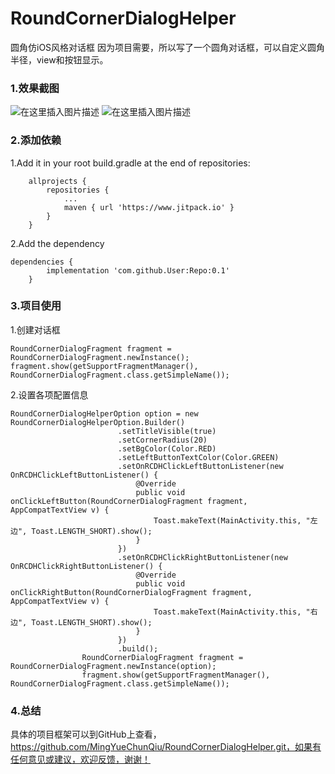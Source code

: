 # RoundCornerDialogHelper
圆角仿iOS风格对话框
因为项目需要，所以写了一个圆角对话框，可以自定义圆角半径，view和按钮显示。
### 1.效果截图
![在这里插入图片描述](https://img-blog.csdnimg.cn/2018112512061853.jpg?x-oss-process=image/watermark,type_ZmFuZ3poZW5naGVpdGk,shadow_10,text_aHR0cHM6Ly9ibG9nLmNzZG4ubmV0L3NsMjAxOGdvZA==,size_16,color_FFFFFF,t_70)
![在这里插入图片描述](https://img-blog.csdnimg.cn/2018112512062883.jpg?x-oss-process=image/watermark,type_ZmFuZ3poZW5naGVpdGk,shadow_10,text_aHR0cHM6Ly9ibG9nLmNzZG4ubmV0L3NsMjAxOGdvZA==,size_16,color_FFFFFF,t_70)
### 2.添加依赖
1.Add it in your root build.gradle at the end of repositories:

```
	allprojects {
		repositories {
			...
			maven { url 'https://www.jitpack.io' }
		}
	}
```
2.Add the dependency

```
dependencies {
		implementation 'com.github.User:Repo:0.1'
	}
```
### 3.项目使用
1.创建对话框

```
RoundCornerDialogFragment fragment = RoundCornerDialogFragment.newInstance();
fragment.show(getSupportFragmentManager(), RoundCornerDialogFragment.class.getSimpleName());
```
2.设置各项配置信息

```
RoundCornerDialogHelperOption option = new RoundCornerDialogHelperOption.Builder()
                        .setTitleVisible(true)
                        .setCornerRadius(20)
                        .setBgColor(Color.RED)
                        .setLeftButtonTextColor(Color.GREEN)
                        .setOnRCDHClickLeftButtonListener(new OnRCDHClickLeftButtonListener() {
                            @Override
                            public void onClickLeftButton(RoundCornerDialogFragment fragment, AppCompatTextView v) {
                                Toast.makeText(MainActivity.this, "左边", Toast.LENGTH_SHORT).show();
                            }
                        })
                        .setOnRCDHClickRightButtonListener(new OnRCDHClickRightButtonListener() {
                            @Override
                            public void onClickRightButton(RoundCornerDialogFragment fragment, AppCompatTextView v) {
                                Toast.makeText(MainActivity.this, "右边", Toast.LENGTH_SHORT).show();
                            }
                        })
                        .build();
                RoundCornerDialogFragment fragment = RoundCornerDialogFragment.newInstance(option);
                fragment.show(getSupportFragmentManager(), RoundCornerDialogFragment.class.getSimpleName());
```
### 4.总结
具体的项目框架可以到GitHub上查看，https://github.com/MingYueChunQiu/RoundCornerDialogHelper.git，如果有任何意见或建议，欢迎反馈，谢谢！
